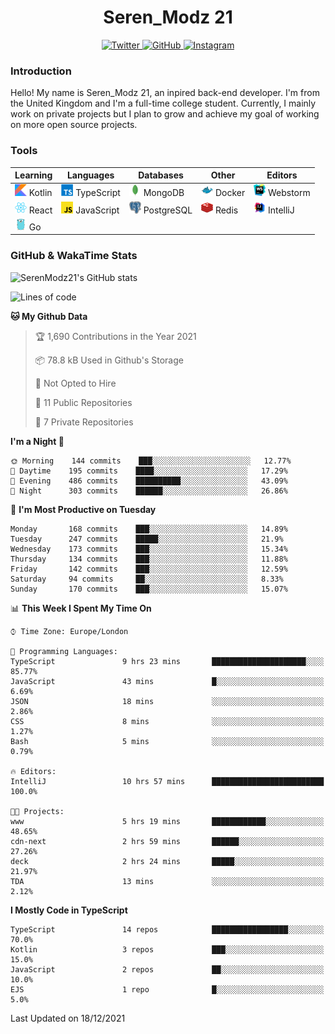 <div align="center">
  <h1>Seren_Modz 21</h1>
  <a href="https://twitter.com/SerenModz21">
    <img alt="Twitter" src="https://img.shields.io/badge/twitter%20-%231DA1F2.svg?&style=for-the-badge&logo=Twitter&logoColor=white">
  </a>
  <a href="https://github.com/SerenModz21">
    <img alt="GitHub" src="https://img.shields.io/badge/github%20-%23121011.svg?&style=for-the-badge&logo=github&logoColor=white">
  </a>
  <a href="https://www.instagram.com/serenmodz21">
    <img alt="Instagram" src="https://img.shields.io/badge/instagram%20-%23E4405F.svg?&style=for-the-badge&logo=Instagram&logoColor=white">
  </a>
</div>

### Introduction

Hello! My name is Seren_Modz 21, an inpired back-end developer. I'm from the United Kingdom and I'm a full-time college student. Currently, I mainly work on private projects but I plan to grow and achieve my goal of working on more open source projects. 

### Tools

 **Learning**                                        | **Languages**                                               | **Databases**                                               | **Other**                                           | **Editors**                                                  
-----------------------------------------------------|-------------------------------------------------------------|-------------------------------------------------------------|-----------------------------------------------------|--------------------------------------------------------------
 <img width="19px" src="./assets/kotlin.svg"> Kotlin | <img width="19px" src="./assets/typescript.svg"> TypeScript | <img width="19px" src="./assets/mongodb.svg"> MongoDB       | <img width="19px" src="./assets/docker.svg"> Docker | <img width="19px" src="./assets/webstorm.svg"> Webstorm      
 <img width="19px" src="./assets/react.svg"> React   | <img width="19px" src="./assets/javascript.svg"> JavaScript | <img width="19px" src="./assets/postgresql.svg"> PostgreSQL | <img width="19px" src="./assets/redis.svg"> Redis   | <img width="19px" src="./assets/intellij-idea.svg"> IntelliJ
 <img width="19px" src="./assets/go.svg"> Go         |                                                             |                                                             |                                                     |                                                                                                               

### GitHub & WakaTime Stats

![SerenModz21's GitHub stats](https://github-readme-stats.vercel.app/api?username=SerenModz21&show_icons=true&theme=dark)

<!--START_SECTION:waka-->
![Lines of code](https://img.shields.io/badge/From%20Hello%20World%20I%27ve%20Written-48436%20lines%20of%20code-blue)

**🐱 My Github Data** 

> 🏆 1,690 Contributions in the Year 2021
 > 
> 📦 78.8 kB Used in Github's Storage 
 > 
> 🚫 Not Opted to Hire
 > 
> 📜 11 Public Repositories 
 > 
> 🔑 7 Private Repositories  
 > 
**I'm a Night 🦉** 

```text
🌞 Morning    144 commits    ███░░░░░░░░░░░░░░░░░░░░░░   12.77% 
🌆 Daytime    195 commits    ████░░░░░░░░░░░░░░░░░░░░░   17.29% 
🌃 Evening    486 commits    ██████████░░░░░░░░░░░░░░░   43.09% 
🌙 Night      303 commits    ██████░░░░░░░░░░░░░░░░░░░   26.86%

```
📅 **I'm Most Productive on Tuesday** 

```text
Monday       168 commits    ███░░░░░░░░░░░░░░░░░░░░░░   14.89% 
Tuesday      247 commits    █████░░░░░░░░░░░░░░░░░░░░   21.9% 
Wednesday    173 commits    ███░░░░░░░░░░░░░░░░░░░░░░   15.34% 
Thursday     134 commits    ███░░░░░░░░░░░░░░░░░░░░░░   11.88% 
Friday       142 commits    ███░░░░░░░░░░░░░░░░░░░░░░   12.59% 
Saturday     94 commits     ██░░░░░░░░░░░░░░░░░░░░░░░   8.33% 
Sunday       170 commits    ███░░░░░░░░░░░░░░░░░░░░░░   15.07%

```


📊 **This Week I Spent My Time On** 

```text
⌚︎ Time Zone: Europe/London

💬 Programming Languages: 
TypeScript               9 hrs 23 mins       █████████████████████░░░░   85.77% 
JavaScript               43 mins             █░░░░░░░░░░░░░░░░░░░░░░░░   6.69% 
JSON                     18 mins             ░░░░░░░░░░░░░░░░░░░░░░░░░   2.86% 
CSS                      8 mins              ░░░░░░░░░░░░░░░░░░░░░░░░░   1.27% 
Bash                     5 mins              ░░░░░░░░░░░░░░░░░░░░░░░░░   0.79%

🔥 Editors: 
IntelliJ                 10 hrs 57 mins      █████████████████████████   100.0%

🐱‍💻 Projects: 
www                      5 hrs 19 mins       ████████████░░░░░░░░░░░░░   48.65% 
cdn-next                 2 hrs 59 mins       ██████░░░░░░░░░░░░░░░░░░░   27.26% 
deck                     2 hrs 24 mins       █████░░░░░░░░░░░░░░░░░░░░   21.97% 
TDA                      13 mins             ░░░░░░░░░░░░░░░░░░░░░░░░░   2.12%

```

**I Mostly Code in TypeScript** 

```text
TypeScript               14 repos            █████████████████░░░░░░░░   70.0% 
Kotlin                   3 repos             ███░░░░░░░░░░░░░░░░░░░░░░   15.0% 
JavaScript               2 repos             ██░░░░░░░░░░░░░░░░░░░░░░░   10.0% 
EJS                      1 repo              █░░░░░░░░░░░░░░░░░░░░░░░░   5.0%

```



 Last Updated on 18/12/2021
<!--END_SECTION:waka-->
